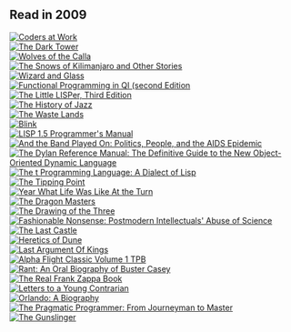 <!--  .gr_grid_container { /* customize grid container div here. eg: width: 500px; */ } .gr_grid_book_container { /* customize book cover container div here */ float: left; width: 98px; height: 160px; padding: 0px 0px; overflow: hidden; }  -->
<div id="gr_grid_widget_1262283316"><!-- Show static html as a placeholder in case js is not enabled - javascript include will override this if things work -->
<h2><a style="text-decoration: none;" href="http://www.goodreads.com/user/show/266149-fogus?utm_medium=api&amp;utm_source=grid_widget">Read in 2009</a></h2>
<div>
<div><a title="Coders at Work" href="http://www.goodreads.com/book/show/6713575-coders-at-work"><img src="http://ecx.images-amazon.com/images/I/51DEnAtKzBL._SX106_.jpg" border="0" alt="Coders at Work" /></a></div>
<div><a title="The Dark Tower (Dark Tower, #7)" href="http://www.goodreads.com/book/show/5091.The_Dark_Tower"><img src="http://photo.goodreads.com/books/1165517582m/5091.jpg" border="0" alt="The Dark Tower" /></a></div>
<div><a title="Wolves of the Calla (Dark Tower, #5)" href="http://www.goodreads.com/book/show/4978.Wolves_of_the_Calla"><img src="http://photo.goodreads.com/books/1165517109m/4978.jpg" border="0" alt="Wolves of the Calla" /></a></div>
<div><a title="The Snows of Kilimanjaro and Other Stories (Scribner Classics)" href="http://www.goodreads.com/book/show/4645.The_Snows_of_Kilimanjaro_and_Other_Stories"><img src="http://photo.goodreads.com/books/1165447873m/4645.jpg" border="0" alt="The Snows of Kilimanjaro and Other Stories" /></a></div>
<div><a title="Wizard and Glass (Dark Tower, #4)" href="http://www.goodreads.com/book/show/5096.Wizard_and_Glass"><img src="http://photo.goodreads.com/books/1165517584m/5096.jpg" border="0" alt="Wizard and Glass" /></a></div>
<div><a title="Functional Programming in QI (second Edition" href="http://www.goodreads.com/book/show/6892667-functional-programming-in-qi-second-edition"><img src="http://www.goodreads.com/images/nocover-111x148.jpg" border="0" alt="Functional Programming in QI (second Edition" /></a></div>
<div><a title="The Little LISPer, Third Edition" href="http://www.goodreads.com/book/show/734117.The_Little_LISPer_Third_Edition"><img src="http://www.goodreads.com/images/nocover-111x148.jpg" border="0" alt="The Little LISPer, Third Edition" /></a></div>
<div><a title="The History of Jazz" href="http://www.goodreads.com/book/show/177539.The_History_of_Jazz"><img src="http://photo.goodreads.com/books/1172449433m/177539.jpg" border="0" alt="The History of Jazz" /></a></div>
<div><a title="The Waste Lands (Dark Tower, #3)" href="http://www.goodreads.com/book/show/34084.The_Waste_Lands"><img src="http://photo.goodreads.com/books/1168482021m/34084.jpg" border="0" alt="The Waste Lands" /></a></div>
<div><a title="Blink" href="http://www.goodreads.com/book/show/40102.Blink"><img src="http://photo.goodreads.com/books/1255630010m/40102.jpg" border="0" alt="Blink" /></a></div>
<div><a title="LISP 1.5 Programmer's Manual" href="http://www.goodreads.com/book/show/3974153.LISP_1_5_Programmer_s_Manual"><img src="http://ecx.images-amazon.com/images/I/31AQ8Q4YQYL._SX106_.jpg" border="0" alt="LISP 1.5 Programmer's Manual" /></a></div>
<div><a title="And the Band Played On: Politics, People, and the AIDS Epidemic" href="http://www.goodreads.com/book/show/28212.And_the_Band_Played_On_Politics_People_and_the_AIDS_Epidemic"><img src="http://photo.goodreads.com/books/1167934916m/28212.jpg" border="0" alt="And the Band Played On: Politics, People, and the AIDS Epidemic" /></a></div>
<div><a title="The Dylan Reference Manual: The Definitive Guide to the New Object-Oriented Dynamic Language (Apple Press Series)" href="http://www.goodreads.com/book/show/4680624.The_Dylan_Reference_Manual_The_Definitive_Guide_to_the_New_Object_Oriented_Dynamic_Language"><img src="http://ecx.images-amazon.com/images/I/51GD1MSMAHL._SX106_.jpg" border="0" alt="The Dylan Reference Manual: The Definitive Guide to the New Object-Oriented Dynamic Language" /></a></div>
<div><a title="The t Programming Language: A Dialect of Lisp" href="http://www.goodreads.com/book/show/3482171.The_t_Programming_Language_A_Dialect_of_Lisp"><img src="http://www.goodreads.com/images/nocover-111x148.jpg" border="0" alt="The t Programming Language: A Dialect of Lisp" /></a></div>
<div><a title="The Tipping Point" href="http://www.goodreads.com/book/show/2612.The_Tipping_Point"><img src="http://photo.goodreads.com/books/1255576535m/2612.jpg" border="0" alt="The Tipping Point" /></a></div>
<div><a title="Year What Life Was Like At the Turn" href="http://www.goodreads.com/book/show/795417.Year_What_Life_Was_Like_At_the_Turn"><img src="http://photo.goodreads.com/books/1178429170m/795417.jpg" border="0" alt="Year What Life Was Like At the Turn" /></a></div>
<div><a title="The Dragon Masters" href="http://www.goodreads.com/book/show/1876075.The_Dragon_Masters"><img src="http://photo.goodreads.com/books/1189612707m/1876075.jpg" border="0" alt="The Dragon Masters" /></a></div>
<div><a title="The Drawing of the Three (Dark Tower, #2)" href="http://www.goodreads.com/book/show/5094.The_Drawing_of_the_Three"><img src="http://photo.goodreads.com/books/1165517583m/5094.jpg" border="0" alt="The Drawing of the Three" /></a></div>
<div><a title="Fashionable Nonsense: Postmodern Intellectuals' Abuse of Science" href="http://www.goodreads.com/book/show/130479.Fashionable_Nonsense_Postmodern_Intellectuals_Abuse_of_Science"><img src="http://photo.goodreads.com/books/1171993699m/130479.jpg" border="0" alt="Fashionable Nonsense: Postmodern Intellectuals' Abuse of Science" /></a></div>
<div><a title="The Last Castle" href="http://www.goodreads.com/book/show/40891.The_Last_Castle"><img src="http://photo.goodreads.com/books/1204862796m/40891.jpg" border="0" alt="The Last Castle" /></a></div>
<div><a title="Heretics of Dune (Dune 5)" href="http://www.goodreads.com/book/show/117.Heretics_of_Dune"><img src="http://photo.goodreads.com/books/1156877130m/117.jpg" border="0" alt="Heretics of Dune" /></a></div>
<div><a title="Last Argument Of Kings (The First Law, # 3)" href="http://www.goodreads.com/book/show/944076.Last_Argument_Of_Kings"><img src="http://ecx.images-amazon.com/images/I/31bNxcVk5LL._SX106_.jpg" border="0" alt="Last Argument Of Kings" /></a></div>
<div><a title="Alpha Flight Classic Volume 1 TPB" href="http://www.goodreads.com/book/show/400516.Alpha_Flight_Classic_Volume_1_TPB"><img src="http://photo.goodreads.com/books/1174441853m/400516.jpg" border="0" alt="Alpha Flight Classic Volume 1 TPB" /></a></div>
<div><a title="Rant: An Oral Biography of Buster Casey" href="http://www.goodreads.com/book/show/22285.Rant_An_Oral_Biography_of_Buster_Casey"><img src="http://photo.goodreads.com/books/1189907774m/22285.jpg" border="0" alt="Rant: An Oral Biography of Buster Casey" /></a></div>
<div><a title="The Real Frank Zappa Book (Picador Books)" href="http://www.goodreads.com/book/show/39671.The_Real_Frank_Zappa_Book"><img src="http://photo.goodreads.com/books/1169305355m/39671.jpg" border="0" alt="The Real Frank Zappa Book" /></a></div>
<div><a title="Letters to a Young Contrarian (Art of Mentoring)" href="http://www.goodreads.com/book/show/503150.Letters_to_a_Young_Contrarian"><img src="http://photo.goodreads.com/books/1175298110m/503150.jpg" border="0" alt="Letters to a Young Contrarian" /></a></div>
<div><a title="Orlando: A Biography (Oxford World's Classics)" href="http://www.goodreads.com/book/show/473687.Orlando_A_Biography"><img src="http://photo.goodreads.com/books/1175048792m/473687.jpg" border="0" alt="Orlando: A Biography" /></a></div>
<div><a title="The Pragmatic Programmer: From Journeyman to Master" href="http://www.goodreads.com/book/show/4099.The_Pragmatic_Programmer_From_Journeyman_to_Master"><img src="http://photo.goodreads.com/books/1165384260m/4099.jpg" border="0" alt="The Pragmatic Programmer: From Journeyman to Master" /></a></div>
<div><a title="The Gunslinger (Dark Tower 1)" href="http://www.goodreads.com/book/show/884573.The_Gunslinger"><img src="http://photo.goodreads.com/books/1213400423m/884573.jpg" border="0" alt="The Gunslinger" /></a></div>
